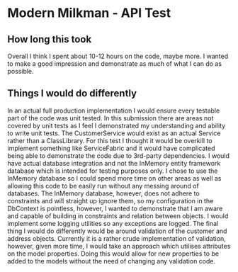 # Modern Milkman - API Test

## How long this took
Overall I think I spent about 10-12 hours on the code, maybe more. I wanted to make a good impression and demonstrate as much of what I can do as possible. 

## Things I would do differently
In an actual full production implementation I would ensure every testable part of the code was unit tested. In this submission there are areas not covered by unit tests as I feel I demonstrated my understanding and ability to write unit tests.
The CustomerService would exist as an actual Service rather than a ClassLibrary. For this test I thought it would be overkill to implement something like ServiceFabric and it would have complicated being able to demonstrate the code due to 3rd-party dependencies.
I would have actual database integration and not the InMemory entity framework database which is intended for testing purposes only. I chose to use the InMemory database so I could spend more time on other areas as well as allowing this code to be easily run without any messing around of databases. The InMemory database, however, does not adhere to constraints and will straight up ignore them, so my configuration in the DbContext is pointless, however, I wanted to demonstrate that I am aware and capable of building in constraints and relation between objects.
I would implement some logging utilities so any exceptions are logged.
The final thing I would do differently would be around validation of the customer and address objects. Currently it is a rather crude implementation of validation, however, given more time, I would take an approach which utilises attributes on the model properties. Doing this would allow for new properties to be added to the models without the need of changing any validation code.
